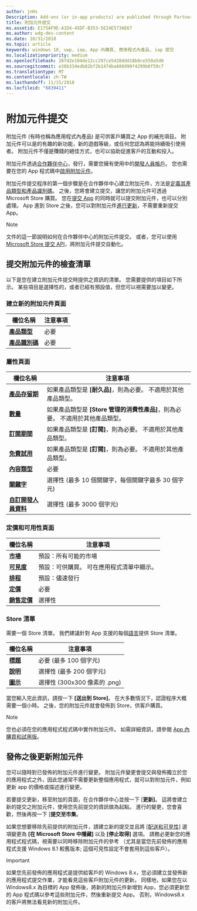 ```yaml
---
author: jnHs
Description: Add-ons (or in-app products) are published through Partner Center.
title: 附加元件提交
ms.assetid: E175AF9E-A1D4-45DF-B353-5E24E573AE67
ms.author: wdg-dev-content
ms.date: 10/31/2018
ms.topic: article
keywords: windows 10, uwp, iap, App 內購買, 應用程式內產品, iap 提交
ms.localizationpriority: medium
ms.openlocfilehash: 28fd2e104de12cc297ce5d28ddd18b0ce550a5d0
ms.sourcegitcommit: e38b334edb82bf2b1474ba686990f4299b8f59c7
ms.translationtype: MT
ms.contentlocale: zh-TW
ms.lasthandoff: 11/15/2018
ms.locfileid: "6839411"
---
```

# <a name="add-on-submissions"></a>附加元件提交

附加元件 (有時也稱為應用程式內產品) 是可供客戶購買之 App 的補充項目。 附加元件可以是的有趣的新功能，新的遊戲等級，或任何您認為將能持續吸引使用者。 附加元件不僅是賺錢的絕佳方式，也可以協助促進客戶的互動和投入。

附加元件透過[合作夥伴中心](https://partner.microsoft.com/dashboard)，發行，需要您擁有使用中的[開發人員帳戶](http://go.microsoft.com/fwlink/p/?LinkId=615100)。 您也需要在您的 App 程式碼中[啟用附加元件](../monetize/in-app-purchases-and-trials.md)。

附加元件提交程序的第一個步驟是在合作夥伴中心建立附加元件，方法是[定義其產品類型和產品識別碼](set-your-add-on-product-id.md)。 之後，您將會建立提交，讓您的附加元件可透過 Microsoft Store 購買。 您在[提交 App](app-submissions.md) 的同時就可以提交附加元件，也可以分別處理。 App 進到 Store 之後，您可以對附加元件[進行更新](#updating-an-add-on-after-publication)，不需要重新提交 App。

> [!NOTE]
> 文件的這一節說明如何在合作夥伴中心的附加元件提交。 或者，您可以使用 [Microsoft Store 提交 API](../monetize/create-and-manage-submissions-using-windows-store-services.md)，將附加元件提交自動化。


## <a name="checklist-for-submitting-an-add-on"></a>提交附加元件的檢查清單

以下是您在建立附加元件提交時提供之資訊的清單。 您需要提供的項目如下所示。 某些項目是選擇性的，或者已經有預設值，但您可以視需要加以變更。


### <a name="create-a-new-add-on-page"></a>建立新的附加元件頁面

| 欄位名稱                    | 注意事項                            |
|-------------------------------|----------------------------------|
| [**產品類型**](set-your-add-on-product-id.md#product-type)      | 必要 |  
| [**產品識別碼**](set-your-add-on-product-id.md#product-id)          | 必要 |        


### <a name="properties-page"></a>屬性頁面

| 欄位名稱                    | 注意事項                              |   
|-------------------------------|------------------------------------|
| [**產品存留期**](enter-add-on-properties.md#product-lifetime)  | 如果產品類型是 **\[耐久品\]**，則為必要。 不適用於其他產品類型。 |
| [**數量**](enter-add-on-properties.md#quantity)  | 如果產品類型是 **\[Store 管理的消費性產品\]**，則為必要。 不適用於其他產品類型。 |
| [**訂閱期間**](enter-add-on-properties.md#subscription-period)          | 如果產品類型是 **\[訂閱\]**，則為必要。 不適用於其他產品類型。       |  
| [**免費試用**](enter-add-on-properties.md#free-trial)          | 如果產品類型是 **\[訂閱\]**，則為必要。 不適用於其他產品類型。       |
| [**內容類型**](enter-add-on-properties.md#content-type)          | 必要    |               
| [**關鍵字**](enter-add-on-properties.md#keywords)                  | 選擇性 (最多 10 個關鍵字，每個關鍵字最多 30 個字元) |
| [**自訂開發人員資料**](enter-add-on-properties.md#custom-developer-data)   | 選擇性 (最多 3000 個字元)            |


### <a name="pricing-and-availability-page"></a>定價和可用性頁面

| 欄位名稱                    | 注意事項                                       |
|-------------------------------|---------------------------------------------|
| [**市場**](set-add-on-pricing-and-availability.md#markets)  | 預設：所有可能的市場 |
| [**可見度**](set-add-on-pricing-and-availability.md#visibility)   | 預設：可供購買。 可在應用程式清單中顯示。 |
| [**排程**](set-add-on-pricing-and-availability.md#schedule)    | 預設：儘速發行
| [**定價**](set-add-on-pricing-and-availability.md#pricing)                | 必要                                    |
| [**銷售定價**](put-apps-and-add-ons-on-sale.md)               | 選擇性                    |


### <a name="store-listings"></a>Store 清單

需要一個 Store 清單。 我們建議針對 App 支援的每個[語言](create-add-on-store-listings.md#store-listing-languages)提供 Store 清單。

| 欄位名稱                    | 注意事項                                       |
|-------------------------------|---------------------------------------------|
| [**標題**](create-add-on-store-listings.md#title)                    | 必要 (最多 100 個字元)           |
| [**說明**](create-add-on-store-listings.md#description)       | 選擇性 (最多 200 個字元)            |
| [**圖示**](create-add-on-store-listings.md#icon)                    | 選擇性 (300x300 像素的 .png)            |


當您輸入完此資訊，請按一下 **\[送出到 Store\]**。 在大多數情況下，認證程序大概需要一個小時。 之後，您的附加元件就會發佈到 Store，供客戶購買。

> [!NOTE]
> 您也必須在您的應用程式程式碼中實作附加元件。 如需詳細資訊，請參閱 [App 內購買和試用版](../monetize/in-app-purchases-and-trials.md)。


## <a name="updating-an-add-on-after-publication"></a>發佈之後更新附加元件

您可以隨時對已發佈的附加元件進行變更。 附加元件變更會提交與發佈獨立於您的應用程式之外，因此您通常不需要更新整個應用程式，就可以對附加元件，例如更新 app 的價格或描述進行變更。

若要提交更新，移至附加的頁面，在合作夥伴中心並按一下 [**更新]**。 這將會建立新的提交之附加元件，使用您先前提交的資訊做為起點。 進行的變更，您會喜歡，然後再按一下 [**提交至市集**。

如果您想要移除先前提供的附加元件，請建立新的提交並且將 [\[配送和可見性\]](set-add-on-pricing-and-availability.md) 選項變更為 **\[在 Microsoft Store 中隱藏\]** 以及 **\[停止取得\]** 選項。 請務必更新您的應用程式程式碼，視需要以同時移除附加元件的參考 （尤其是當您先前發佈的應用程式支援 Windows 8.1 較舊版本; 這個可見性設定不會套用到這些客戶）。

> [!IMPORTANT]
> 如果您先前發佈的應用程式是提供給客戶的 Windows 8.x，您必須建立並發佈新的應用程式提交作業，才能看見這些客戶附加元件的更新。 同樣地，如果您在以 Windows8.x 為目標的 App 發佈後，將新的附加元件新增到 App，您必須更新您的 App 程式碼以參考這些附加元件，然後重新提交 App。 否則，Windows8.x 的客戶將無法看見新的附加元件。
